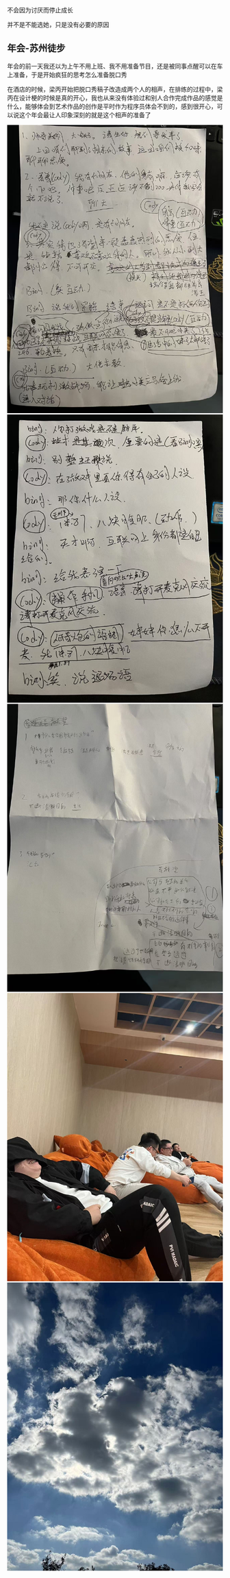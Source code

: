 不会因为讨厌而停止成长

并不是不能选她，只是没有必要的原因

## 年会-苏州徒步
年会的前一天我还以为上午不用上班、我不用准备节目，还是被同事点醒可以在车上准备，于是开始疯狂的思考怎么准备脱口秀

在酒店的时候，梁丙开始把脱口秀稿子改造成两个人的相声，在排练的过程中，梁丙在设计梗的时候是真的开心，我也从来没有体验过和别人合作完成作品的感觉是什么，能够体会到艺术作品的创作是平时作为程序员体会不到的，感到很开心，可以说这个年会最让人印象深刻的就是这个相声的准备了

![20241201_01.png](..%2F..%2Fimg%2F20241201_01.png)
![20241201_01_1.png](..%2F..%2Fimg%2F20241201_01_1.png)
![20241201_01_2.png](..%2F..%2Fimg%2F20241201_01_2.png)
![20241201_01_4.png](..%2F..%2Fimg%2F20241201_01_4.png)
![20241201_01_5.png](..%2F..%2Fimg%2F20241201_01_5.png)